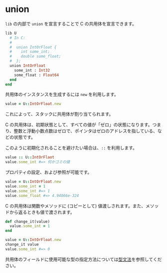 # union

`lib` の内部で `union` を宣言することで C の共用体を宣言できます。

```ruby
lib U
  # In C:
  #
  #  union IntOrFloat {
  #    int some_int;
  #    double some_float;
  #  };
  union IntOrFloat
    some_int : Int32
    some_float : Float64
  end
end
```

共用体のインスタンスを生成するには `new` を利用します。

```ruby
value = U::IntOrFloat.new
```

これによって、スタックに共用体が割り当てられます。

C の共用体は、初期状態として、すべての値が「ゼロ」の状態になります。つまり、整数と浮動小数点数はゼロで、ポインタはゼロのアドレスを指している、などの状態です。

このように初期化されることを避けたい場合は、`::` を利用します。

```ruby
value :: U::IntOrFlaot
value.some_int #=> 何かゴミの値
```

プロパティの設定、および参照が可能です。

```ruby
value = U::IntOrFloat.new
value.some_int = 1
value.some_int #=> 1
value.some_float #=> 4.94066e-324
```

C の共用体は関数やメソッドに (コピーとして) 値渡しされます。また、メソッドから返るときも値で渡されます。

```ruby
def change_it(value)
  value.some_int = 1
end

value = U::IntOrFloat.new
change_it value
value.some_int #=> 0
```

共用体のフィールドに使用可能な型の指定方法については[型文法](type_grammar.html)を参照してください。
